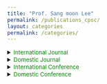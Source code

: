 ```yaml
---
title: "Prof. Sang moon Lee"
permalink: /publications_cpsc/
layout: categories
permalink: /categories/
---
```


<details><summary><font size="2em" color="green">International Journal</font></summary><br>This is how you dropdown.</details>

<details><summary><font size="2em" color="green">Domestic Journal</font></summary><br>This is how you dropdown.</details>


<details><summary><font size="2em" color="green">International Conference</font></summary><br>This is how you dropdown.</details>

<details><summary><font size="2em" color="green">Domestic Conference</font></summary><br>This is how you dropdown.</details>
